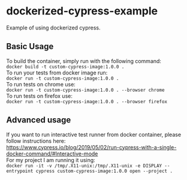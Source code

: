 # dockerized-cypress-example
Example of using dockerized cypress.

## Basic Usage
To build the container, simply run with the following command:  
`docker build -t custom-cypress-image:1.0.0 .`  
To run your tests from docker image run:  
`docker run -t custom-cypress-image:1.0.0 .`  
To run tests on chrome use:  
`docker run -t custom-cypress-image:1.0.0 . --browser chrome`  
To run tests on firefox use:  
`docker run -t custom-cypress-image:1.0.0 . --browser firefox`  

## Advanced usage
If you want to run interactive test runner from docker container, please follow instructions here:  
https://www.cypress.io/blog/2019/05/02/run-cypress-with-a-single-docker-command/#Interactive-mode  
For my project I am running it using:  
`docker run -it -v /tmp/.X11-unix:/tmp/.X11-unix -e DISPLAY --entrypoint cypress custom-cypress-image:1.0.0 open --project .`  
